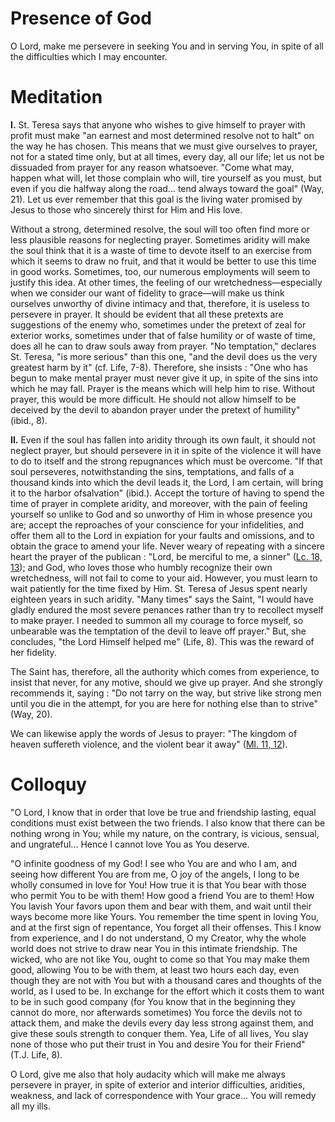 # Presence of God

O Lord, make me persevere in seeking You and in serving You, in spite of all the difficulties which I may encounter.

# Meditation

**I.** St. Teresa says that anyone who wishes to give himself to prayer with profit must make "an earnest and most determined resolve not to halt" on the way he has chosen. This means that we must give ourselves to prayer, not for a stated time only, but at all times, every day, all our life; let us not be dissuaded from prayer for any reason whatsoever. "Come what may, happen what will, let those complain who will, tire yourself as you must, but even if you die halfway along the road... tend always toward the goal" (Way, 21). Let us ever remember that this goal is the living water promised by Jesus to those who sincerely thirst for Him and His love.

Without a strong, determined resolve, the soul will too often find more or less plausible reasons for neglecting prayer. Sometimes aridity will make the soul think that it is a waste of time to devote itself to an exercise from which it seems to draw no fruit, and that it would be better to use this time in good works. Sometimes, too, our numerous employments will seem to justify this idea. At other times, the feeling of our wretchedness—especially when we consider our want of fidelity to grace—will make us think ourselves unworthy of divine intimacy and that, therefore, it is useless to persevere in prayer. It should be evident that all these pretexts are suggestions of the enemy who, sometimes under the pretext of zeal for exterior works, sometimes under that of false humility or of waste of time, does all he can to draw souls away from prayer. "No temptation," declares St. Teresa, "is more serious" than this one, "and the devil does us the very greatest harm by it" (cf. Life, 7-8). Therefore, she insists : "One who has begun to make mental prayer must never give it up, in spite of the sins into which he may fall. Prayer is the means which will help him to rise. Without prayer, this would be more difficult. He should not allow himself to be deceived by the devil to abandon prayer under the pretext of humility" (ibid., 8).

**II.** Even if the soul has fallen into aridity through its own fault, it should not neglect prayer, but should persevere in it in spite of the violence it will have to do to itself and the strong repugnances which must be overcome. "If that soul perseveres, notwithstanding the sins, temptations, and falls of a thousand kinds into which the devil leads it, the Lord, I am certain, will bring it to the harbor ofsalvation" (ibid.). Accept the torture of having to spend the time of prayer in complete aridity, and moreover, with the pain of feeling yourself so unlike to God and so unworthy of Him in whose presence you are; accept the reproaches of your conscience for your infidelities, and offer them all to the Lord in expiation for your faults and omissions, and to obtain the grace to amend your life. Never weary of repeating with a sincere heart the prayer of the publican : "Lord, be merciful to me, a sinner" ([Lc. 18, 13](https://vulgata.online/bible/Lc.18?ed=DR2&vfn=DR2.Lc.18.13:vs)); and God, who loves those who humbly recognize their own wretchedness, will not fail to come to your aid. However, you must learn to wait patiently for the time fixed by Him. St. Teresa of Jesus spent nearly eighteen years in such aridity. "Many times" says the Saint, "I would have gladly endured the most severe penances rather than try to recollect myself to make prayer. I needed to summon all my courage to force myself, so unbearable was the temptation of the devil to leave off prayer." But, she concludes, "the Lord Himself helped me" (Life, 8). This was the reward of her fidelity.

The Saint has, therefore, all the authority which comes from experience, to insist that never, for any motive, should we give up prayer. And she strongly recommends it, saying : "Do not tarry on the way, but strive like strong men until you die in the attempt, for you are here for nothing else than to strive" (Way, 20).

We can likewise apply the words of Jesus to prayer: "The kingdom of heaven suffereth violence, and the violent bear it away" ([Ml. 11, 12](https://vulgata.online/bible/Ml.11?ed=2.Ml.11.12:vs)).

# Colloquy

"O Lord, I know that in order that love be true and friendship lasting, equal conditions must exist between the two friends. I also know that there can be nothing wrong in You; while my nature, on the contrary, is vicious, sensual, and ungrateful... Hence I cannot love You as You deserve.

"O infinite goodness of my God! I see who You are and who I am, and seeing how different You are from me, O joy of the angels, I long to be wholly consumed in love for You! How true it is that You bear with those who permit You to be with them! How good a friend You are to them! How You lavish Your favors upon them and bear with them, and wait until their ways become more like Yours. You remember the time spent in loving You, and at the first sign of repentance, You forget all their offenses. This I know from experience, and I do not understand, O my Creator, why the whole world does not strive to draw near You in this intimate friendship. The wicked, who are not like You, ought to come so that You may make them good, allowing You to be with them, at least two hours each day, even though they are not with You but with a thousand cares and thoughts of the world, as I used to be. In exchange for the effort which it costs them to want to be in such good company (for You know that in the beginning they cannot do more, nor afterwards sometimes) You force the devils not to attack them, and make the devils every day less strong against them, and give these souls strength to conquer them. Yea, Life of all lives, You slay none of those who put their trust in You and desire You for their Friend" (T.J. Life, 8).

O Lord, give me also that holy audacity which will make me always persevere in prayer, in spite of exterior and interior difficulties, aridities, weakness, and lack of correspondence with Your grace... You will remedy all my ills.
